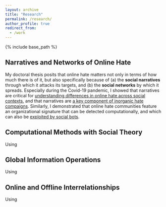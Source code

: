 ```yaml
---
layout: archive
title: "Research"
permalink: /research/
author_profile: true
redirect_from:
  - /work
---
```


{% include base_path %}

## Narratives and Networks of Online Hate
My doctoral thesis posits that online hate matters not only in terms of how much there is of it, but also specifically because of (a) the <b>social narratives</b> through which it attacks its targets, and (b) the <b>social networks</b> by which it spreads. Especially during the Covid-19 pandemic, I showed that narratives are critical for <a href = "https://doi.org/10.1007/s41109-021-00362-x" target = "_blank">understanding differences in online hate across social contexts</a>, and that narratives are <a href = "https://doi.org/10.1177/20563051221104749" target = "_blank">a key component of inorganic hate compaigns</a>. Similarly, I demonstrated that online hate communities feature an organizational signature that can be detected computationally, and which can also be <a href = "https://doi.org/10.1007/s42001-020-00087-4" target = "_blank">exploited by social bots</a>.

## Computational Methods with Social Theory
Using

## Global Information Operations
Using

## Online and Offline Interrelationships
Using
